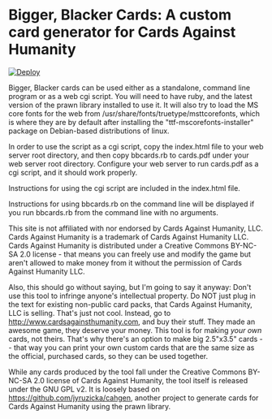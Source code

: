 # Bigger, Blacker Cards: A custom card generator for Cards Against Humanity

[![Deploy](https://www.herokucdn.com/deploy/button.png)](https://heroku.com/deploy)

Bigger, Blacker cards can be used either as a standalone, command line program or as a web cgi script. You will need to have ruby, and the latest version of the prawn library installed to use it. It will also try to load the MS core fonts for the web from /usr/share/fonts/truetype/msttcorefonts, which is where they are by default after installing the "ttf-mscorefonts-installer" package on Debian-based distributions of linux.

In order to use the script as a cgi script, copy the index.html file to your web server root directory, and then copy bbcards.rb to cards.pdf under your web server root directory. Configure your web server to run cards.pdf as a cgi script, and it should work properly.

Instructions for using the cgi script are included in the index.html file.

Instructions for using bbcards.rb on the command line will be displayed if you run bbcards.rb from the command line with no arguments.

This site is not affiliated with nor endorsed by Cards Against Humanity, LLC. Cards Against Humanity is a trademark of Cards Against Humanity LLC. Cards Against Humanity is distributed under a Creative Commons BY-NC-SA 2.0 license - that means you can freely use and modify the game but aren't allowed to make money from it without the permission of Cards Against Humanity LLC.

Also, this should go without saying, but I'm going to say it anyway: Don't use this tool to infringe anyone's intellectual property. Do NOT just plug in the text for existing non-public card packs, that Cards Against Humanity, LLC is selling. That's just not cool. Instead, go to http://www.cardsagainsthumanity.com, and buy their stuff. They made an awesome game, they deserve your money. This tool is for making *your own* cards, not theirs. That's why there's an option to make big 2.5"x3.5" cards -- that way you can print your own custom cards that are the same size as the official, purchased cards, so they can be used together.

While any cards produced by the tool fall under the Creative Commons BY-NC-SA 2.0 license of Cards Against Humanity, the tool itself is released under the GNU GPL v2. It is loosely based on https://github.com/jyruzicka/cahgen, another project to generate cards for Cards Against Humanity using the prawn library.

